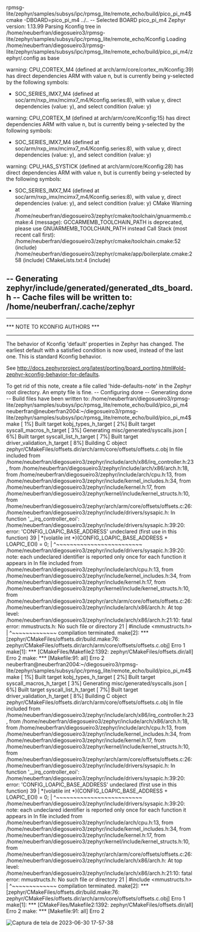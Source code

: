rpmsg-lite/zephyr/samples/subsys/ipc/rpmsg_lite/remote_echo/build/pico_pi_m4$ cmake -DBOARD=pico_pi_m4 ../..
-- Selected BOARD pico_pi_m4
Zephyr version: 1.13.99
Parsing Kconfig tree in /home/neuberfran/diegosueiro3/rpmsg-lite/zephyr/samples/subsys/ipc/rpmsg_lite/remote_echo/Kconfig
Loading /home/neuberfran/diegosueiro3/rpmsg-lite/zephyr/samples/subsys/ipc/rpmsg_lite/remote_echo/build/pico_pi_m4/zephyr/.config as base

warning: CPU_CORTEX_M4 (defined at arch/arm/core/cortex_m/Kconfig:39) has direct dependencies ARM with value n, but is currently being y-selected by the following symbols:
 - SOC_SERIES_IMX7_M4 (defined at soc/arm/nxp_imx/mcimx7_m4/Kconfig.series:8), with value y, direct dependencies <choice> (value: y), and select condition <choice> (value: y)

warning: CPU_CORTEX_M (defined at arch/arm/core/Kconfig:15) has direct dependencies ARM with value n, but is currently being y-selected by the following symbols:
 - SOC_SERIES_IMX7_M4 (defined at soc/arm/nxp_imx/mcimx7_m4/Kconfig.series:8), with value y, direct dependencies <choice> (value: y), and select condition <choice> (value: y)

warning: CPU_HAS_SYSTICK (defined at arch/arm/core/Kconfig:28) has direct dependencies ARM with value n, but is currently being y-selected by the following symbols:
 - SOC_SERIES_IMX7_M4 (defined at soc/arm/nxp_imx/mcimx7_m4/Kconfig.series:8), with value y, direct dependencies <choice> (value: y), and select condition <choice> (value: y)
CMake Warning at /home/neuberfran/diegosueiro3/zephyr/cmake/toolchain/gnuarmemb.cmake:4 (message):
  GCCARMEMB_TOOLCHAIN_PATH is deprecated, please use GNUARMEMB_TOOLCHAIN_PATH
  instead
Call Stack (most recent call first):
  /home/neuberfran/diegosueiro3/zephyr/cmake/toolchain.cmake:52 (include)
  /home/neuberfran/diegosueiro3/zephyr/cmake/app/boilerplate.cmake:258 (include)
  CMakeLists.txt:4 (include)


-- Generating zephyr/include/generated/generated_dts_board.h
-- Cache files will be written to: /home/neuberfran/.cache/zephyr
-- 
*******************************
*** NOTE TO KCONFIG AUTHORS ***
*******************************

The behavior of Kconfig 'default' properties in Zephyr has changed. The 
earliest default with a satisfied condition is now used, instead of the 
last one. This is standard Kconfig behavior.

See http://docs.zephyrproject.org/latest/porting/board_porting.html#old-zephyr-kconfig-behavior-for-defaults.

To get rid of this note, create a file called 'hide-defaults-note' in the 
Zephyr root directory. An empty file is fine.
-- Configuring done
-- Generating done
-- Build files have been written to: /home/neuberfran/diegosueiro3/rpmsg-lite/zephyr/samples/subsys/ipc/rpmsg_lite/remote_echo/build/pico_pi_m4
neuberfran@neuberfran2004:~/diegosueiro3/rpmsg-lite/zephyr/samples/subsys/ipc/rpmsg_lite/remote_echo/build/pico_pi_m4$ make
[  1%] Built target kobj_types_h_target
[  2%] Built target syscall_macros_h_target
[  3%] Generating misc/generated/syscalls.json
[  6%] Built target syscall_list_h_target
[  7%] Built target driver_validation_h_target
[  8%] Building C object zephyr/CMakeFiles/offsets.dir/arch/arm/core/offsets/offsets.c.obj
In file included from /home/neuberfran/diegosueiro3/zephyr/include/arch/x86/irq_controller.h:23,
                 from /home/neuberfran/diegosueiro3/zephyr/include/arch/x86/arch.h:18,
                 from /home/neuberfran/diegosueiro3/zephyr/include/arch/cpu.h:13,
                 from /home/neuberfran/diegosueiro3/zephyr/include/kernel_includes.h:34,
                 from /home/neuberfran/diegosueiro3/zephyr/include/kernel.h:17,
                 from /home/neuberfran/diegosueiro3/zephyr/kernel/include/kernel_structs.h:10,
                 from /home/neuberfran/diegosueiro3/zephyr/arch/arm/core/offsets/offsets.c:26:
/home/neuberfran/diegosueiro3/zephyr/include/drivers/sysapic.h: In function '__irq_controller_eoi':
/home/neuberfran/diegosueiro3/zephyr/include/drivers/sysapic.h:39:20: error: 'CONFIG_LOAPIC_BASE_ADDRESS' undeclared (first use in this function)
   39 |  *(volatile int *)(CONFIG_LOAPIC_BASE_ADDRESS + LOAPIC_EOI) = 0;
      |                    ^~~~~~~~~~~~~~~~~~~~~~~~~~
/home/neuberfran/diegosueiro3/zephyr/include/drivers/sysapic.h:39:20: note: each undeclared identifier is reported only once for each function it appears in
In file included from /home/neuberfran/diegosueiro3/zephyr/include/arch/cpu.h:13,
                 from /home/neuberfran/diegosueiro3/zephyr/include/kernel_includes.h:34,
                 from /home/neuberfran/diegosueiro3/zephyr/include/kernel.h:17,
                 from /home/neuberfran/diegosueiro3/zephyr/kernel/include/kernel_structs.h:10,
                 from /home/neuberfran/diegosueiro3/zephyr/arch/arm/core/offsets/offsets.c:26:
/home/neuberfran/diegosueiro3/zephyr/include/arch/x86/arch.h: At top level:
/home/neuberfran/diegosueiro3/zephyr/include/arch/x86/arch.h:21:10: fatal error: mmustructs.h: No such file or directory
   21 | #include <mmustructs.h>
      |          ^~~~~~~~~~~~~~
compilation terminated.
make[2]: *** [zephyr/CMakeFiles/offsets.dir/build.make:76: zephyr/CMakeFiles/offsets.dir/arch/arm/core/offsets/offsets.c.obj] Erro 1
make[1]: *** [CMakeFiles/Makefile2:1392: zephyr/CMakeFiles/offsets.dir/all] Erro 2
make: *** [Makefile:91: all] Erro 2
neuberfran@neuberfran2004:~/diegosueiro3/rpmsg-lite/zephyr/samples/subsys/ipc/rpmsg_lite/remote_echo/build/pico_pi_m4$ make
[  1%] Built target kobj_types_h_target
[  2%] Built target syscall_macros_h_target
[  3%] Generating misc/generated/syscalls.json
[  6%] Built target syscall_list_h_target
[  7%] Built target driver_validation_h_target
[  8%] Building C object zephyr/CMakeFiles/offsets.dir/arch/arm/core/offsets/offsets.c.obj
In file included from /home/neuberfran/diegosueiro3/zephyr/include/arch/x86/irq_controller.h:23,
                 from /home/neuberfran/diegosueiro3/zephyr/include/arch/x86/arch.h:18,
                 from /home/neuberfran/diegosueiro3/zephyr/include/arch/cpu.h:13,
                 from /home/neuberfran/diegosueiro3/zephyr/include/kernel_includes.h:34,
                 from /home/neuberfran/diegosueiro3/zephyr/include/kernel.h:17,
                 from /home/neuberfran/diegosueiro3/zephyr/kernel/include/kernel_structs.h:10,
                 from /home/neuberfran/diegosueiro3/zephyr/arch/arm/core/offsets/offsets.c:26:
/home/neuberfran/diegosueiro3/zephyr/include/drivers/sysapic.h: In function '__irq_controller_eoi':
/home/neuberfran/diegosueiro3/zephyr/include/drivers/sysapic.h:39:20: error: 'CONFIG_LOAPIC_BASE_ADDRESS' undeclared (first use in this function)
   39 |  *(volatile int *)(CONFIG_LOAPIC_BASE_ADDRESS + LOAPIC_EOI) = 0;
      |                    ^~~~~~~~~~~~~~~~~~~~~~~~~~
/home/neuberfran/diegosueiro3/zephyr/include/drivers/sysapic.h:39:20: note: each undeclared identifier is reported only once for each function it appears in
In file included from /home/neuberfran/diegosueiro3/zephyr/include/arch/cpu.h:13,
                 from /home/neuberfran/diegosueiro3/zephyr/include/kernel_includes.h:34,
                 from /home/neuberfran/diegosueiro3/zephyr/include/kernel.h:17,
                 from /home/neuberfran/diegosueiro3/zephyr/kernel/include/kernel_structs.h:10,
                 from /home/neuberfran/diegosueiro3/zephyr/arch/arm/core/offsets/offsets.c:26:
/home/neuberfran/diegosueiro3/zephyr/include/arch/x86/arch.h: At top level:
/home/neuberfran/diegosueiro3/zephyr/include/arch/x86/arch.h:21:10: fatal error: mmustructs.h: No such file or directory
   21 | #include <mmustructs.h>
      |          ^~~~~~~~~~~~~~
compilation terminated.
make[2]: *** [zephyr/CMakeFiles/offsets.dir/build.make:76: zephyr/CMakeFiles/offsets.dir/arch/arm/core/offsets/offsets.c.obj] Erro 1
make[1]: *** [CMakeFiles/Makefile2:1392: zephyr/CMakeFiles/offsets.dir/all] Erro 2
make: *** [Makefile:91: all] Erro 2

![Captura de tela de 2023-06-30 17-57-38](https://github.com/neuberfran/zephyr_old_version/assets/38701397/b2ed3981-de8e-4173-bb69-e3d9210f3858)




